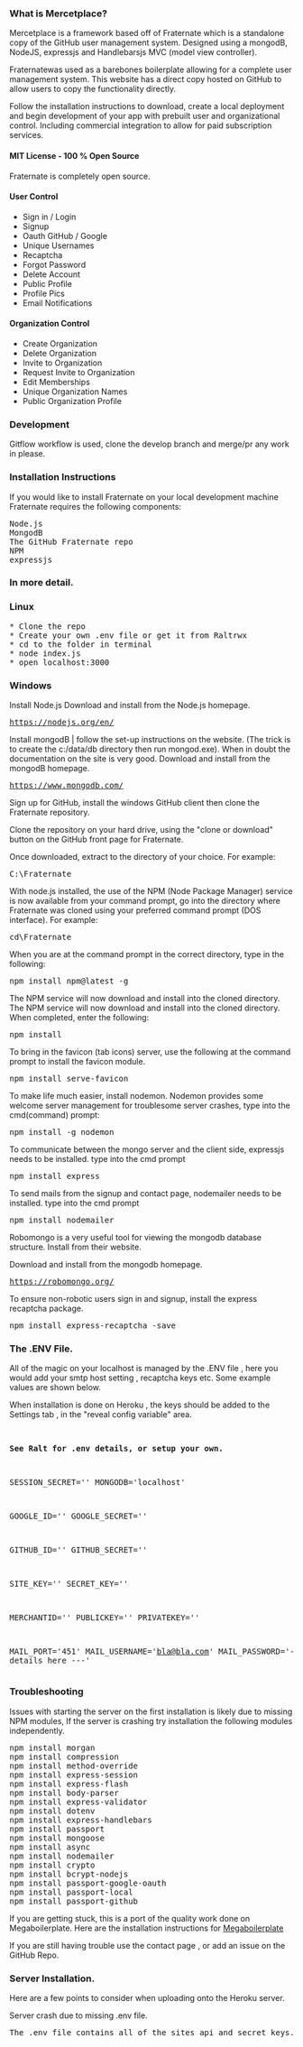 <h3>What is Mercetplace?</h3>
<p>Mercetplace is a framework based off of Fraternate which is a standalone copy of the GitHub user management system. Designed using a mongodB, NodeJS, expressjs and Handlebarsjs MVC (model view controller).</p>
<p>Fraternatewas used as a barebones boilerplate allowing for a complete user management system.
This website has a direct copy hosted on GitHub to allow users to copy the functionality directly. </p>
<p>Follow the installation instructions to download, create a local deployment and begin development of your app with prebuilt user and organizational control. Including commercial integration to allow for paid subscription services.</p>

<h4 >MIT License - 100 % Open Source</h4>
Fraternate is completely open source.



<h4>User Control</h4>
<ul>
<li>Sign in / Login</li>
<li>Signup</li>
<li>Oauth GitHub / Google</li>
<li>Unique Usernames</li>
<li>Recaptcha</li>
<li>Forgot Password</li>
<li>Delete Account</li>
<li>Public Profile</li>
<li>Profile Pics</li>
<li>Email Notifications</li>
</ul>
<h4>Organization Control</h4>
<ul>
<li>Create Organization</li>
<li>Delete Organization</li>
<li>Invite to Organization</li>
<li>Request Invite to Organization</li>
<li>Edit Memberships</li>
<li>Unique Organization Names</li>
<li>Public Organization Profile</li>
</ul>

<h3>Development</h3>
Gitflow workflow is used, clone the develop branch and merge/pr any work in please.


<h3>Installation Instructions</h3>
<p>If you would like to install Fraternate on your local development machine Fraternate requires the following components:</p>

<pre>
Node.js
MongodB
The GitHub Fraternate repo
NPM
expressjs
</pre>
<h3>In more detail.</h3>

<h3>Linux</h3>
<pre>
* Clone the repo
* Create your own .env file or get it from Raltrwx
* cd to the folder in terminal
* node index.js
* open localhost:3000
</pre>

<h3>Windows</h3>
<p>Install Node.js Download and install from the Node.js homepage.</p>

<pre><a href="https://nodejs.org/en/">https://nodejs.org/en/</a>&nbsp;</pre>

<p>Install mongodB | follow the set-up instructions on the website. (The trick is to create the c:/data/db directory then run mongod.exe). When in doubt the documentation on the site is very good. Download and install from the mongodB homepage.</p>

<pre><a href="https://www.mongodb.com/">https://www.mongodb.com/</a>&nbsp;</pre>

<p>Sign up for GitHub, install the windows GitHub client then clone the Fraternate repository.</p>
<p>Clone the repository on your hard drive, using the "clone or download" button on the GitHub front page for Fraternate.</p>
<p>Once downloaded, extract to the directory of your choice. For example:</p>

<pre>C:\Fraternate</pre>

<p>With node.js installed, the use of the NPM (Node Package Manager) service is now available from your command prompt, go into the directory where Fraternate was cloned using your preferred command prompt (DOS interface). For example:</p>

<pre>cd\Fraternate</pre>

<p>When you are at the command prompt in the correct directory, type in the following:</p>

<pre>npm install npm@latest -g</pre>

<p>The NPM service will now download and install into the cloned directory. The NPM service will now download and install into the cloned directory. When completed, enter the following:</p>

<pre>npm install</pre>

<p>To bring in the favicon (tab icons) server, use the following at the command prompt to install the favicon module.</p>

<pre>npm install serve-favicon</pre>

<p>To make life much easier, install nodemon. Nodemon provides some welcome server management for troublesome server crashes, type into the cmd(command) prompt:</p>

<pre>npm install -g nodemon</pre>

<p>To communicate between the mongo server and the client side, expressjs needs to be installed. type into the cmd prompt</p>

<pre>npm install express</pre>

<p>To send mails from the signup and contact page, nodemailer needs to be installed. type into the cmd prompt</p>

<pre>npm install nodemailer</pre>


<p>Robomongo is a very useful tool for viewing the mongodb database structure. Install from their website.</p>

<p>Download and install from the mongodb homepage.</p>

<pre><a href="https://robomongo.org/">https://robomongo.org/</a></pre>

<p>To ensure non-robotic users sign in and signup, install the express recaptcha package.</p>

<pre>npm install express-recaptcha -save</pre>


<h3>The .ENV File.</h3>
<p>All of the magic on your localhost is managed by the .ENV file , here you would add your smtp host setting , recaptcha keys etc. Some example values are shown below.</p>
<p>When installation is done on Heroku , the keys should be added to the Settings tab , in the "reveal config variable" area.</p>
<pre>

<b>See Ralt for .env details, or setup your own.</b>

SESSION_SECRET=''
MONGODB='localhost'


GOOGLE_ID=''
GOOGLE_SECRET=''


GITHUB_ID=''
GITHUB_SECRET=''


SITE_KEY=''
SECRET_KEY=''

MERCHANTID=''
PUBLICKEY=''
PRIVATEKEY=''

MAIL_PORT='451'
MAIL_USERNAME='bla@bla.com'
MAIL_PASSWORD='--- add your details here ---'
</pre>

<h3>Troubleshooting</h3>

<p>Issues with starting the server on the first installation is likely due to missing NPM modules, If the server is crashing try installation the following modules independently.</p>

<pre>npm install morgan
npm install compression
npm install method-override
npm install express-session
npm install express-flash
npm install body-parser
npm install express-validator
npm install dotenv
npm install express-handlebars
npm install passport
npm install mongoose
npm install async
npm install nodemailer
npm install crypto
npm install bcrypt-nodejs
npm install passport-google-oauth
npm install passport-local
npm install passport-github
</pre>

<p>If you are getting stuck, this is a port of the quality work done on Megaboilerplate. Here are the installation instructions for&nbsp;<a href="https://github.com/sahat/megaboilerplate#express">Megaboilerplate</a></p>

<p>If you are still having trouble use the contact page , or add an issue on the GitHub Repo.</p>

<h3>Server Installation.</h3>

<p>Here are a few points to consider when uploading onto the Heroku server.</p>

Server crash due to missing .env file.

<pre>The .env file contains all of the sites api and secret keys. Ensure that it exists on the server.</pre>


